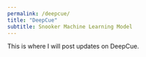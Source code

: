 ```yaml
---
permalink: /deepcue/
title: "DeepCue"
subtitle: Snooker Machine Learning Model
---
```


This is where I will post updates on DeepCue.



